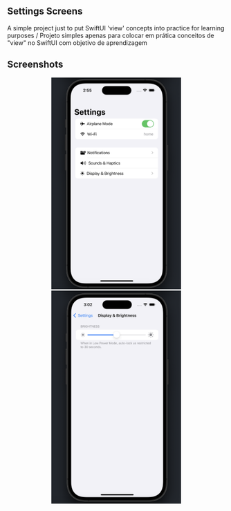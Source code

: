 ## Settings Screens

A simple project just to put SwiftUI 'view' concepts into practice for learning purposes / Projeto simples apenas para colocar em prática conceitos de "view" no SwiftUI com objetivo de aprendizagem

## Screenshots

<p align="center">
  <img src="SettingsScreens/.github/images/firstScreen.png" alt="Texto Alternativo" width="300">
  <img src="SettingsScreens/.github/images/thirdScreen.png" alt="Texto Alternativo" width="300">
</p>
